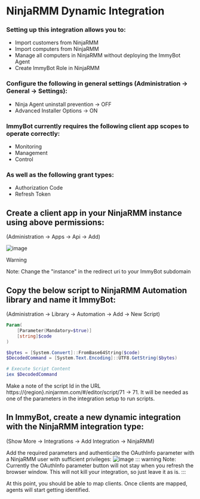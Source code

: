 # NinjaRMM Dynamic Integration

### Setting up this integration allows you to:

- Import customers from NinjaRMM
- Import computers from NinjaRMM
- Manage all computers in NinjaRMM without deploying the ImmyBot Agent
- Create ImmyBot Role in NinjaRMM

### Configure the following in general settings (Administration -> General -> Settings):

- Ninja Agent uninstall prevention -> OFF
- Advanced Installer Options -> ON

### ImmyBot currently requires the following client app scopes to operate correctly:

- Monitoring
- Management
- Control

### As well as the following grant types:

- Authorization Code
- Refresh Token

## Create a client app in your NinjaRMM instance using above permissions:
(Administration -> Apps -> Api -> Add)

![image](https://github.com/user-attachments/assets/5a27d217-a574-4a34-b42a-dd9a984e2ce1)
> [!WARNING]
> Note: Change the "instance" in the redirect uri to your ImmyBot subdomain

## Copy the below script to NinjaRMM Automation library and name it ImmyBot:
(Administration -> Library -> Automation -> Add -> New Script)

```powershell
Param(
    [Parameter(Mandatory=$true)]
    [string]$code
)

$bytes = [System.Convert]::FromBase64String($code)
$DecodedCommand = [System.Text.Encoding]::UTF8.GetString($bytes)

# Execute Script Content
iex $DecodedCommand
```

Make a note of the script Id in the URL https://{region}.ninjarmm.com/#/editor/script/71 -> 71. It will be needed as one of the parameters in the integration setup to run scripts.

## In ImmyBot, create a new dynamic integration with the NinjaRMM integration type:
(Show More -> Integrations -> Add Integration -> NinjaRMM)

Add the required parameters and authenticate the OAuthInfo parameter with a NinjaRMM user with sufficient privileges:
![image](https://github.com/user-attachments/assets/78b760fd-b0f9-4230-9b3e-389d487dfea3)
::: warning
Note: Currently the OAuthInfo parameter button will not stay when you refresh the browser window.
This will not kill your integration, so just leave it as is.
:::

At this point, you should be able to map clients. Once clients are mapped, agents will start getting identified.
